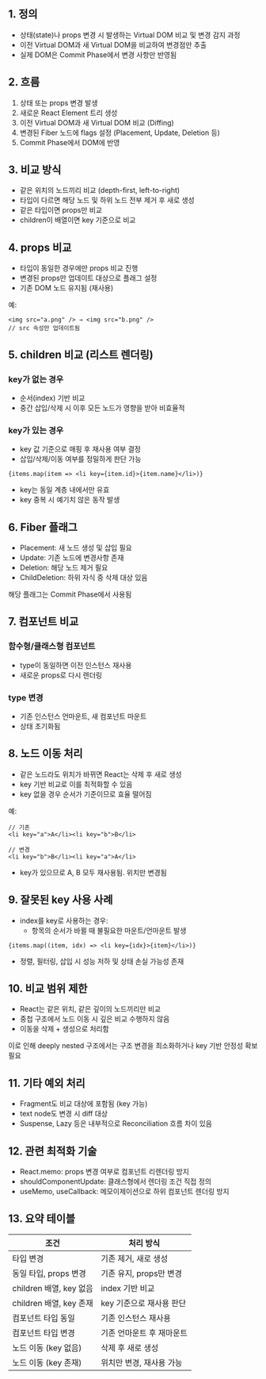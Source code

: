 ## 1. 정의

- 상태(state)나 props 변경 시 발생하는 Virtual DOM 비교 및 변경 감지 과정
- 이전 Virtual DOM과 새 Virtual DOM을 비교하여 변경점만 추출
- 실제 DOM은 Commit Phase에서 변경 사항만 반영됨

## 2. 흐름

1. 상태 또는 props 변경 발생
2. 새로운 React Element 트리 생성
3. 이전 Virtual DOM과 새 Virtual DOM 비교 (Diffing)
4. 변경된 Fiber 노드에 flags 설정 (Placement, Update, Deletion 등)
5. Commit Phase에서 DOM에 반영

## 3. 비교 방식

- 같은 위치의 노드끼리 비교 (depth-first, left-to-right)
- 타입이 다르면 해당 노드 및 하위 노드 전부 제거 후 새로 생성
- 같은 타입이면 props만 비교
- children이 배열이면 key 기준으로 비교


## 4. props 비교

- 타입이 동일한 경우에만 props 비교 진행
- 변경된 props만 업데이트 대상으로 플래그 설정
- 기존 DOM 노드 유지됨 (재사용)

예:
```tsx
<img src="a.png" /> → <img src="b.png" />
// src 속성만 업데이트됨
```


## 5. children 비교 (리스트 렌더링)

### key가 없는 경우
- 순서(index) 기반 비교
- 중간 삽입/삭제 시 이후 모든 노드가 영향을 받아 비효율적

### key가 있는 경우
- key 값 기준으로 매핑 후 재사용 여부 결정
- 삽입/삭제/이동 여부를 정밀하게 판단 가능

```tsx
{items.map(item => <li key={item.id}>{item.name}</li>)}
```

- key는 동일 계층 내에서만 유효
- key 중복 시 예기치 않은 동작 발생


## 6. Fiber 플래그

- Placement: 새 노드 생성 및 삽입 필요
- Update: 기존 노드에 변경사항 존재
- Deletion: 해당 노드 제거 필요
- ChildDeletion: 하위 자식 중 삭제 대상 있음

해당 플래그는 Commit Phase에서 사용됨


## 7. 컴포넌트 비교

### 함수형/클래스형 컴포넌트
- type이 동일하면 이전 인스턴스 재사용
- 새로운 props로 다시 렌더링

### type 변경
- 기존 인스턴스 언마운트, 새 컴포넌트 마운트
- 상태 초기화됨

## 8. 노드 이동 처리

- 같은 노드라도 위치가 바뀌면 React는 삭제 후 새로 생성
- key 기반 비교로 이를 최적화할 수 있음
- key 없을 경우 순서가 기준이므로 효율 떨어짐

예:
```tsx
// 기존
<li key="a">A</li><li key="b">B</li>

// 변경
<li key="b">B</li><li key="a">A</li>
```
- key가 있으므로 A, B 모두 재사용됨. 위치만 변경됨


## 9. 잘못된 key 사용 사례

- index를 key로 사용하는 경우:
  - 항목의 순서가 바뀔 때 불필요한 마운트/언마운트 발생

```tsx
{items.map((item, idx) => <li key={idx}>{item}</li>)}
```

- 정렬, 필터링, 삽입 시 성능 저하 및 상태 손실 가능성 존재


## 10. 비교 범위 제한

- React는 같은 위치, 같은 깊이의 노드끼리만 비교
- 중첩 구조에서 노드 이동 시 깊은 비교 수행하지 않음
- 이동을 삭제 + 생성으로 처리함

이로 인해 deeply nested 구조에서는 구조 변경을 최소화하거나 key 기반 안정성 확보 필요


## 11. 기타 예외 처리

- Fragment도 비교 대상에 포함됨 (key 가능)
- text node도 변경 시 diff 대상
- Suspense, Lazy 등은 내부적으로 Reconciliation 흐름 차이 있음


## 12. 관련 최적화 기술

- React.memo: props 변경 여부로 컴포넌트 리렌더링 방지
- shouldComponentUpdate: 클래스형에서 렌더링 조건 직접 정의
- useMemo, useCallback: 메모이제이션으로 하위 컴포넌트 렌더링 방지


## 13. 요약 테이블

| 조건                        | 처리 방식                      |
|-----------------------------|-------------------------------|
| 타입 변경                   | 기존 제거, 새로 생성           |
| 동일 타입, props 변경       | 기존 유지, props만 변경        |
| children 배열, key 없음     | index 기반 비교                |
| children 배열, key 존재     | key 기준으로 재사용 판단       |
| 컴포넌트 타입 동일          | 기존 인스턴스 재사용           |
| 컴포넌트 타입 변경          | 기존 언마운트 후 재마운트       |
| 노드 이동 (key 없음)        | 삭제 후 새로 생성              |
| 노드 이동 (key 존재)        | 위치만 변경, 재사용 가능       |

